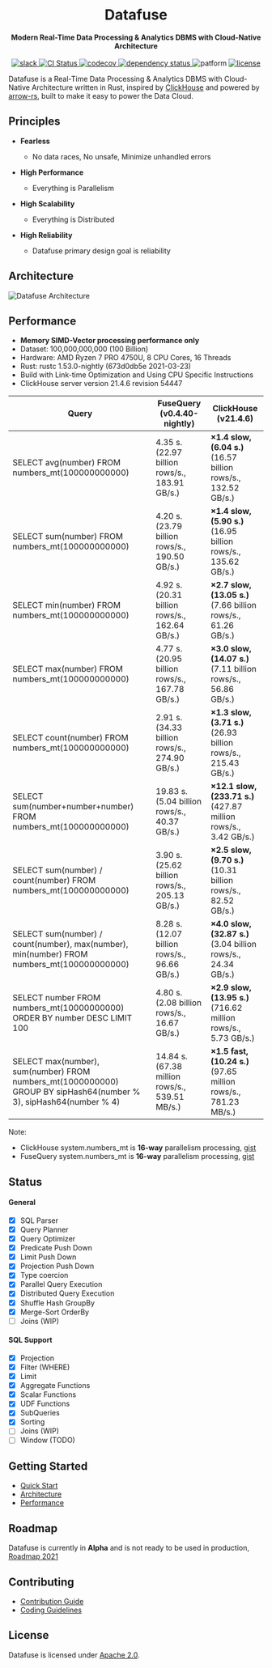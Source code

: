 <div align="center">
<h1>Datafuse</h1>
<strong>
Modern Real-Time Data Processing & Analytics DBMS with Cloud-Native Architecture
</strong>

<br>
<br>

<div>
<a href="https://join.slack.com/t/datafusecloud/shared_invite/zt-nojrc9up-50IRla1Y1h56rqwCTkkDJA">
<img src="https://badgen.net/badge/Slack/Join%20Datafuse/0abd59?icon=slack" alt="slack" />
</a>

<a href="https://github.com/datafuselabs/datafuse/actions">
<img src="https://github.com/datafuselabs/datafuse/actions/workflows/unit-tests.yml/badge.svg" alt="CI Status" />
</a>

<a href="https://codecov.io/gh/datafuselabs/datafuse">
<img src="https://codecov.io/gh/datafuselabs/datafuse/branch/master/graph/badge.svg" alt="codecov" />
</a>

<a href="https://deps.rs/repo/github/datafuselabs/datafuse">
<img src="https://deps.rs/repo/github/datafuselabs/datafuse/status.svg" alt="dependency status" />
</a>

<img src="https://img.shields.io/badge/Platform-Linux,%20ARM,%20OS%20X,%20Windows-green.svg?style=flat" alt="patform" />

<a href="https://opensource.org/licenses/Apache-2.0">
<img src="https://img.shields.io/badge/License-Apache%202.0-blue.svg" alt="license" />
</a>

</div>
</div>

Datafuse is a Real-Time Data Processing & Analytics DBMS with Cloud-Native Architecture written
in Rust, inspired by [ClickHouse](https://github.com/ClickHouse/ClickHouse) and powered by [arrow-rs](https://github.com/apache/arrow-rs), built to make it easy to power the Data Cloud.

## Principles

* **Fearless**
  - No data races, No unsafe, Minimize unhandled errors

* **High Performance**
  - Everything is Parallelism

* **High Scalability**
  - Everything is Distributed

* **High Reliability**
  - Datafuse primary design goal is reliability

## Architecture

![Datafuse Architecture](https://datafuse-1253727613.cos.ap-hongkong.myqcloud.com/datafuse-v1.svg)

## Performance

* **Memory SIMD-Vector processing performance only**
* Dataset: 100,000,000,000 (100 Billion)
* Hardware: AMD Ryzen 7 PRO 4750U, 8 CPU Cores, 16 Threads
* Rust: rustc 1.53.0-nightly (673d0db5e 2021-03-23)
* Build with Link-time Optimization and Using CPU Specific Instructions
* ClickHouse server version 21.4.6 revision 54447


| Query                                                        | FuseQuery (v0.4.40-nightly)                                  | ClickHouse (v21.4.6)                                         |
| ------------------------------------------------------------ | --------------------------------------------------- | ------------------------------------------------------------ |
| SELECT avg(number) FROM numbers_mt(100000000000)             | 4.35 s.<br /> (22.97 billion rows/s., 183.91 GB/s.) | **×1.4 slow, (6.04 s.)** <br /> (16.57 billion rows/s., 132.52 GB/s.) |
| SELECT sum(number) FROM numbers_mt(100000000000)             | 4.20 s.<br />(23.79 billion rows/s., 190.50 GB/s.)  | **×1.4 slow, (5.90 s.)** <br />(16.95 billion rows/s., 135.62 GB/s.) |
| SELECT min(number) FROM numbers_mt(100000000000)             | 4.92 s.<br />(20.31 billion rows/s., 162.64 GB/s.)  | **×2.7 slow, (13.05 s.)** <br /> (7.66 billion rows/s., 61.26 GB/s.) |
| SELECT max(number) FROM numbers_mt(100000000000)             | 4.77 s.<br />(20.95 billion rows/s., 167.78 GB/s.)  | **×3.0 slow, (14.07 s.)** <br /> (7.11 billion rows/s., 56.86 GB/s.) |
| SELECT count(number) FROM numbers_mt(100000000000)           | 2.91 s.<br />(34.33 billion rows/s., 274.90 GB/s.)  | **×1.3 slow, (3.71 s.)** <br /> (26.93 billion rows/s., 215.43 GB/s.) |
| SELECT sum(number+number+number) FROM numbers_mt(100000000000) | 19.83 s.<br />(5.04 billion rows/s., 40.37 GB/s.)   | **×12.1 slow, (233.71 s.)** <br /> (427.87 million rows/s., 3.42 GB/s.) |
| SELECT sum(number) / count(number) FROM numbers_mt(100000000000) | 3.90 s.<br />(25.62 billion rows/s., 205.13 GB/s.)  | **×2.5 slow, (9.70 s.)** <br /> (10.31 billion rows/s., 82.52 GB/s.) |
| SELECT sum(number) / count(number), max(number), min(number) FROM numbers_mt(100000000000) | 8.28 s.<br />(12.07 billion rows/s., 96.66 GB/s.)   | **×4.0 slow, (32.87 s.)** <br /> (3.04 billion rows/s., 24.34 GB/s.) |
| SELECT number FROM numbers_mt(10000000000) ORDER BY number DESC LIMIT 100 | 4.80 s.<br />(2.08 billion rows/s., 16.67 GB/s.)    | **×2.9 slow, (13.95 s.)** <br /> (716.62 million rows/s., 5.73 GB/s.) |
| SELECT max(number), sum(number) FROM numbers_mt(1000000000) GROUP BY sipHash64(number % 3), sipHash64(number % 4) | 14.84 s.<br />(67.38 million rows/s., 539.51 MB/s.) | **×1.5 fast, (10.24 s.)** <br /> (97.65 million rows/s., 781.23 MB/s.) |

Note:

* ClickHouse system.numbers_mt is <b>16-way</b> parallelism processing, [gist](https://gist.github.com/BohuTANG/bba7ec2c23da8017eced7118b59fc7d5)
* FuseQuery system.numbers_mt is <b>16-way</b> parallelism processing, [gist](https://gist.github.com/BohuTANG/8c37f5390e129cfc9d648ff930d9ef03)

## Status

#### General

- [x] SQL Parser
- [x] Query Planner
- [x] Query Optimizer
- [x] Predicate Push Down
- [x] Limit Push Down
- [x] Projection Push Down
- [x] Type coercion
- [x] Parallel Query Execution
- [x] Distributed Query Execution
- [x] Shuffle Hash GroupBy
- [x] Merge-Sort OrderBy
- [ ] Joins (WIP)

#### SQL Support

- [x] Projection
- [x] Filter (WHERE)
- [x] Limit
- [x] Aggregate Functions
- [x] Scalar Functions
- [x] UDF Functions
- [x] SubQueries
- [x] Sorting
- [ ] Joins (WIP)
- [ ] Window (TODO)

## Getting Started

* [Quick Start](https://datafuse.rs/overview/architecture/)
* [Architecture](https://datafuse.rs/overview/architecture/)
* [Performance](https://datafuse.rs/overview/performance/)

## Roadmap

Datafuse is currently in **Alpha** and is not ready to be used in production, [Roadmap 2021](https://github.com/datafuselabs/datafuse/issues/746)

## Contributing

* [Contribution Guide](https://datafuse.rs/development/contributing/)
* [Coding Guidelines](https://datafuse.rs/development/coding-guidelines/)


## License

Datafuse is licensed under [Apache 2.0](LICENSE).

